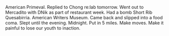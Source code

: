 American Primeval. Replied to Chong re:lab tomorrow. Went out to Mercadito with DNik as part of restaurant week. Had a bomb Short Rib Quesabirria. American Writers Museum. Came back and slipped into a food coma. Slept until the evening. Midnight. Put in 5 miles. Make moves. Make it painful to lose our youth to inaction.
